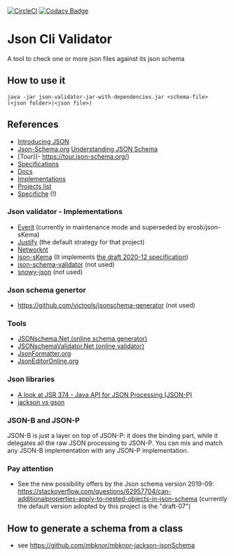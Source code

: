 [![CircleCI](https://dl.circleci.com/status-badge/img/gh/iubar/json-validator/tree/master.svg?style=svg)](https://dl.circleci.com/status-badge/redirect/gh/iubar/json-validator/tree/master)
[![Codacy Badge](https://app.codacy.com/project/badge/Grade/30c97be1b9c34500b37f295fe8bc6d9f)](https://www.codacy.com/gh/iubar/json-validator/dashboard)

# Json Cli Validator
A tool to check one or more json files against its json schema

## How to use it
    java -jar json-validator-jar-with-dependencies.jar <schema-file> (<json folder>|<json file>)

## References
- [Introducing JSON](http://www.json.org/json-it.html)
- [Json-Schema.org](https://json-schema.org) [Understanding JSON Schema](https://json-schema.org/understanding-json-schema/index.html)
- [Tour](- https://tour.json-schema.org/)
- [Specifications](http://json-schema.org/specification-links.html) 
- [Docs](https://json-schema.org/understanding-json-schema/)
- [Implementations](http://json-schema.org/implementations.html) 
- [Projects list](https://json-schema.org/tools)
- [Specifiche](https://json-schema.org/specification-links.html) (!)

### Json validator - Implementations
- [Everit](https://github.com/everit-org/json-schema)  (currently in maintenance mode and superseded by erosb/json-sKema)
- [Justify](https://github.com/leadpony/justify) (the default strategy for that project)
- [Networknt](https://github.com/networknt/json-schema-validator)
- [json-sKema](https://github.com/erosb/json-sKema) (It implements [the draft 2020-12 specification](https://json-schema.org/draft/2020-12))
- [json-schema-validator](https://github.com/java-json-tools/json-schema-validator) (not used)
- [snowy-json](https://github.com/ssilverman/snowy-json#using-snow-in-your-own-projects) (not used)

### Json schema genertor
- https://github.com/victools/jsonschema-generator (not used)

### Tools
- [JSONschema.Net (online schema generator)](https://jsonschema.net)
- [JSONschemaValidator.Net (online validator)](https://www.jsonschemavalidator.net)
- [JsonFormatter.org](https://jsonformatter.org/json-editor)
- [JsonEditorOnline.org](https://jsoneditoronline.org)

### Json libraries

- [A look at JSR 374 - Java API for JSON Processing (JSON-P)](https://golb.hplar.ch/2019/08/json-p.html)
- [jackson vs gson](https://www.baeldung.com/jackson-vs-gson)

### JSON-B and JSON-P

JSON-B is just a layer on top of JSON-P: it does the binding part, while it delegates all the raw JSON processing to JSON-P. 
You can mix and match any JSON-B implementation with any JSON-P implementation.

### Pay attention

* See the new possibility offers by the Json schema version 2019-09: https://stackoverflow.com/questions/62957704/can-additionalproperties-apply-to-nested-objects-in-json-schema
(currently the default version adopted by this project is the "draft-07")

## How to generate a schema from a class

* see https://github.com/mbknor/mbknor-jackson-jsonSchema
 
